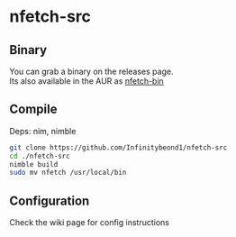 # nfetch-src

## Binary
You can grab a binary on the releases page.</br> Its also available in the AUR as [nfetch-bin](https://aur.archlinux.org/packages/nfetch-bin)

## Compile

Deps: nim, nimble

```bash
git clone https://github.com/Infinitybeond1/nfetch-src
cd ./nfetch-src
nimble build
sudo mv nfetch /usr/local/bin
```

## Configuration
Check the wiki page for config instructions

